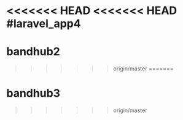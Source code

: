 <<<<<<< HEAD
<<<<<<< HEAD
#laravel_app4
=======
# bandhub2
>>>>>>> origin/master
=======
# bandhub3
>>>>>>> origin/master
